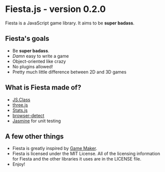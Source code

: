 Fiesta.js - version 0.2.0
=========================

Fiesta is a JavaScript game library. It aims to be **super badass**.

Fiesta's goals
--------------

* Be **super badass**.
* _Damn_ easy to write a game
* Object-oriented like crazy
* No plugins allowed!
* Pretty much little difference between 2D and 3D games

What is Fiesta made of?
-----------------------

* [JS.Class](http://jsclass.jcoglan.com/)
* [three.js](http://github.com/mrdoob/three.js)
* [Stats.js](http://github.com/mrdoob/stats.js)
* [browser-detect](http://github.com/rsyring/browser-detect)
* [Jasmine](http://pivotal.github.com/jasmine/) for unit testing

A few other things
------------------

* Fiesta is greatly inspired by [Game Maker](http://www.yoyogames.com/make).
* Fiesta is licensed under the MIT License. All of the licensing information for Fiesta and the other libraries it uses are in the LICENSE file.
* Enjoy!